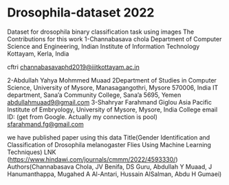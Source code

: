 # Drosophila-dataset 2022
Dataset for drosophila  binary classification task using images 
The Contributions for this work
1-Channabasava chola
Department of Computer Science and Engineering, Indian Institute of Information Technology Kottayam, Kerla, India

cftri
channabasavaphd2019@iiitkottayam.ac.in 

2-Abdullah Yahya Mohmmed Muaad
2Department of Studies in Computer Science, University of Mysore, Manasagangothri, Mysore 570006, India
IT department, Sana’a Community College, Sana’a 5695, Yemen
abdullahmuaad9@gmail.com
3-Shahryar  Farahmand Giglou
Asia Pacific Institute of Embryology, University of Mysore, Mysore, India
College email ID: (get from Google. Actually my connection is pool)
sfarahmand.fg@gmail.com


we have published paper using this data Title(Gender Identification and Classification of Drosophila melanogaster Flies Using Machine Learning Techniques)
LNK (https://www.hindawi.com/journals/cmmm/2022/4593330/)
Authors(Channabasava Chola, JV Benifa, DS Guru, Abdullah Y Muaad, J Hanumanthappa, Mugahed A Al-Antari, Hussain AlSalman, Abdu H Gumaei)


